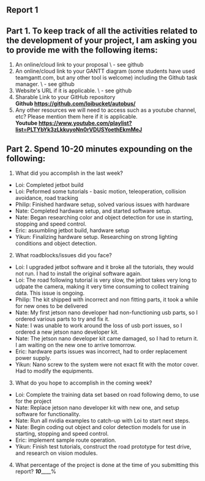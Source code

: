 Report 1
-----------

Part 1. To keep track of all the activities related to the development of your project, I am asking you to provide me with the following items:
-----------
1. An online/cloud link to your proposal
\ - see github
2. An online/cloud link to your GANTT diagram (some students have used teamgantt.com, but any other tool is welcome) including the Github task manager.
\ - see github
3. Website's URL if it is applicable.
\ - see github
4. Sharable Link to your GitHub repository
\
**Github https://github.com/loibucket/autobus/**
5. Any other resources we will need to access such as a youtube channel, etc? Please mention them here if it is applicable.
\
**Youtube https://www.youtube.com/playlist?list=PLTYbYk3zLkkuyoNn0rVDUSYoethEkmMeJ**

Part 2. Spend 10-20 minutes expounding on the following:
------------
1. What did you accomplish in the last week?
- Loi: Completed jetbot build
- Loi: Peformed some tutorials - basic motion, teleoperation, collision avoidance, road tracking
- Philip: Finished hardware setup, solved various issues with hardware
- Nate: Completed hardware setup, and started software setup.
- Nate: Began researching color and object detection for use in starting, stopping and speed control.
- Eric: assumbling jetbot build, hardware setup
- Yikun: Finalizing hardware setup. Researching on strong lighting conditions and object detection.

2. What roadblocks/issues did you face?
- Loi: I upgraded jetbot software and it broke all the tutorials, they would not run.  I had to install the original software again.
- Loi: The road following tutorial is very slow, the jetbot takes very long to udpate the camera, making it very time consuming to collect training data.  This issue is ongoing.
- Philip: The kit shipped with incorrect and non fitting parts, it took a while for new ones to be delivered
- Nate: My first jetson nano developer had non-functioning usb parts, so I ordered various parts to try and fix it.
- Nate: I was unable to work around the loss of usb port issues, so I ordered a new jetson nano developer kit.
- Nate: The jetson nano developer kit came damaged, so I had to return it. I am waiting on the new one to arrive tomorrow.
- Eric: hardware parts issues was incorrect, had to order replacement power supply.
- Yikun: Nano screw to the system were not exact fit with the motor cover. Had to modify the equipments.

3. What do you hope to accomplish in the coming week?
- Loi: Complete the training data set based on road following demo, to use for the project
- Nate: Replace jetson nano developer kit with new one, and setup software for functionality.
- Nate: Run all nvidia examples to catch-up with Loi to start next steps.
- Nate: Begin coding out object and color detection models for use in starting, stopping and speed control.
- Eric: implement sample route operation. 
- Yikun: Finish test tutorials, construct the road prototype for test drive, and research on vision modules.

4. What percentage of the project is done at the time of you submitting this report? ___10_______%
